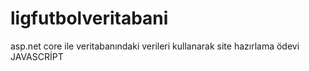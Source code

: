 # ligfutbolveritabani
asp.net core ile veritabanındaki verileri kullanarak site hazırlama ödevi JAVASCRİPT 
